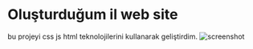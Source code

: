# Oluşturduğum il web site
bu projeyi css js html teknolojilerini kullanarak geliştirdim.
![screenshot](https://we.tl/t-xFf41y835O)

